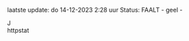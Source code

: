 laatste update: 
do 14-12-2023  2:28   uur 
Status: FAALT - geel - 
<div class="service R">J</div><div class="service Y">httpstat</div>
